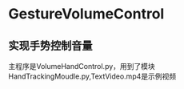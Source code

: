 # GestureVolumeControl
## 实现手势控制音量
主程序是VolumeHandControl.py，用到了模块HandTrackingMoudle.py,TextVideo.mp4是示例视频
